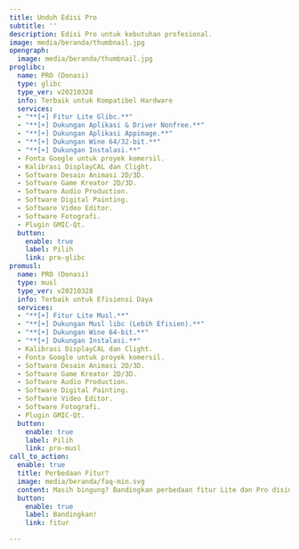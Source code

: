 ```yaml
---
title: Unduh Edisi Pro
subtitle: ''
description: Edisi Pro untuk kebutuhan profesional.
image: media/beranda/thumbnail.jpg
opengraph:
  image: media/beranda/thumbnail.jpg
proglibc:
  name: PRO (Donasi)
  type: glibc
  type_ver: v20210328
  info: Terbaik untuk Kompatibel Hardware
  services:
  - "**[+] Fitur Lite Glibc.**"
  - "**[+] Dukungan Aplikasi & Driver Nonfree.**"
  - "**[+] Dukungan Aplikasi Appimage.**"
  - "**[+] Dukungan Wine 64/32-bit.**"
  - "**[+] Dukungan Instalasi.**"
  - Fonta Google untuk proyek komersil.
  - Kalibrasi DisplayCAL dan Clight.
  - Software Desain Animasi 2D/3D.
  - Software Game Kreator 2D/3D.
  - Software Audio Production.
  - Software Digital Painting.
  - Software Video Editor.
  - Software Fotografi.
  - Plugin GMIC-Qt.
  button:
    enable: true
    label: Pilih
    link: pro-glibc
promusl:
  name: PRO (Donasi)
  type: musl
  type_ver: v20210328
  info: Terbaik untuk Efisiensi Daya
  services:
  - "**[+] Fitur Lite Musl.**"
  - "**[+] Dukungan Musl libc (Lebih Efisien).**"
  - "**[+] Dukungan Wine 64-bit.**"
  - "**[+] Dukungan Instalasi.**"
  - Kalibrasi DisplayCAL dan Clight.
  - Fonta Google untuk proyek komersil.
  - Software Desain Animasi 2D/3D.
  - Software Game Kreator 2D/3D.
  - Software Audio Production.
  - Software Digital Painting.
  - Software Video Editor.
  - Software Fotografi.
  - Plugin GMIC-Qt.
  button:
    enable: true
    label: Pilih
    link: pro-musl
call_to_action:
  enable: true
  title: Perbedaan Fitur?
  image: media/beranda/faq-min.svg
  content: Masih bingung? Bandingkan perbedaan fitur Lite dan Pro disini.
  button:
    enable: true
    label: Bandingkan!
    link: fitur

---
```

